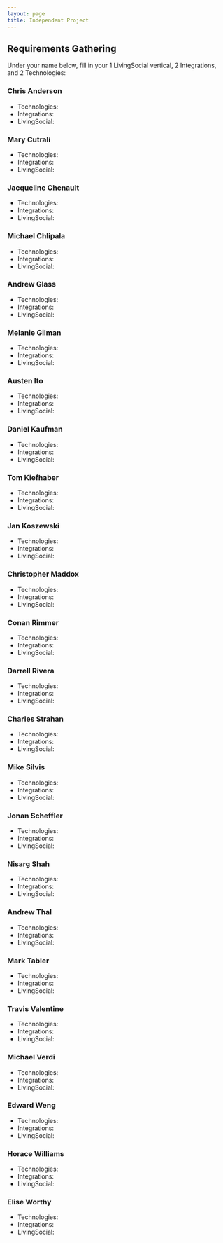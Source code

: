 ```yaml
---
layout: page
title: Independent Project
---
```


## Requirements Gathering

Under your name below, fill in your 1 LivingSocial vertical, 2 Integrations, and 2 Technologies:

### Chris Anderson

* Technologies:
* Integrations:
* LivingSocial:

### Mary Cutrali

* Technologies:
* Integrations:
* LivingSocial:

### Jacqueline Chenault

* Technologies:
* Integrations:
* LivingSocial:

### Michael Chlipala

* Technologies:
* Integrations:
* LivingSocial:

### Andrew Glass

* Technologies:
* Integrations:
* LivingSocial:

### Melanie Gilman

* Technologies:
* Integrations:
* LivingSocial:

### Austen Ito

* Technologies:
* Integrations:
* LivingSocial:

### Daniel Kaufman

* Technologies:
* Integrations:
* LivingSocial:

### Tom Kiefhaber

* Technologies:
* Integrations:
* LivingSocial:

### Jan Koszewski

* Technologies:
* Integrations:
* LivingSocial:

### Christopher Maddox

* Technologies:
* Integrations:
* LivingSocial:

### Conan Rimmer

* Technologies:
* Integrations:
* LivingSocial:

### Darrell Rivera

* Technologies:
* Integrations:
* LivingSocial:

### Charles Strahan

* Technologies:
* Integrations:
* LivingSocial:

### Mike Silvis

* Technologies:
* Integrations:
* LivingSocial:

### Jonan Scheffler

* Technologies:
* Integrations:
* LivingSocial:

### Nisarg Shah

* Technologies:
* Integrations:
* LivingSocial:

### Andrew Thal

* Technologies:
* Integrations:
* LivingSocial:

### Mark Tabler

* Technologies:
* Integrations:
* LivingSocial:

### Travis Valentine

* Technologies:
* Integrations:
* LivingSocial:

### Michael Verdi

* Technologies:
* Integrations:
* LivingSocial:

### Edward Weng

* Technologies:
* Integrations:
* LivingSocial:

### Horace Williams

* Technologies:
* Integrations:
* LivingSocial:

### Elise Worthy

* Technologies:
* Integrations:
* LivingSocial:
